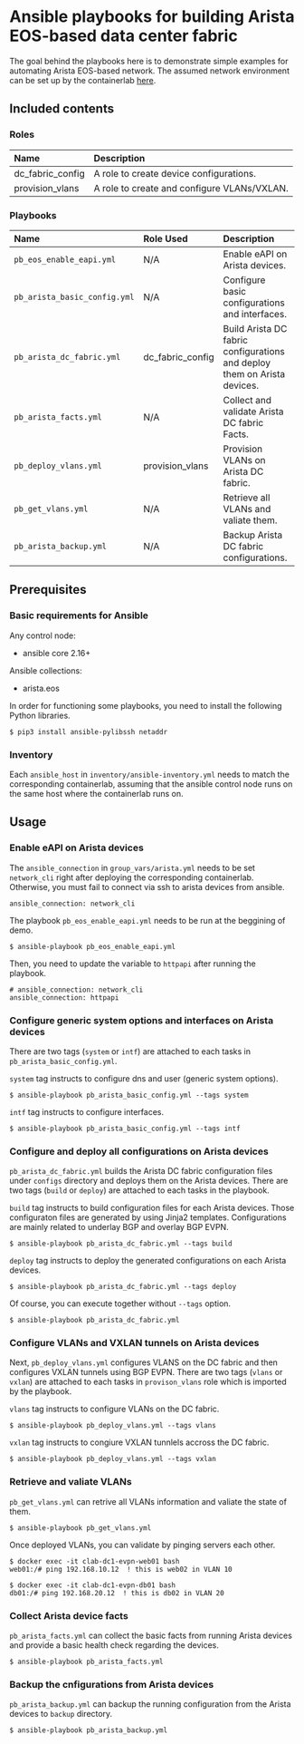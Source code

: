 # Ansible playbooks for building Arista EOS-based data center fabric
The goal behind the playbooks here is to demonstrate simple examples for automating Arista EOS-based network. The assumed network environment can be set up by the containerlab [here](../arista-clab/README.md).

## Included contents
### Roles
|Name     |Description|
|:--------|:----------|
|dc_fabric_config|A role to create device configurations.|
|provision_vlans|A role to create and configure VLANs/VXLAN.|

### Playbooks
|Name     |Role Used|Description|
|:--------|:--------|:----------|
|`pb_eos_enable_eapi.yml`|N/A|Enable eAPI on Arista devices.|
|`pb_arista_basic_config.yml`|N/A|Configure basic configurations and interfaces.|
|`pb_arista_dc_fabric.yml`|dc_fabric_config|Build Arista DC fabric configurations and deploy them on Arista devices.|
|`pb_arista_facts.yml`|N/A|Collect and validate Arista DC fabric Facts.|
|`pb_deploy_vlans.yml`|provision_vlans|Provision VLANs on Arista DC fabric.|
|`pb_get_vlans.yml`|N/A|Retrieve all VLANs and valiate them.|
|`pb_arista_backup.yml`|N/A|Backup Arista DC fabric configurations.|

## Prerequisites
### Basic requirements for Ansible
Any control node:
- ansible core 2.16+

Ansible collections:
- arista.eos

In order for functioning some playbooks, you need to install the following Python libraries.
```
$ pip3 install ansible-pylibssh netaddr
```

### Inventory
Each `ansible_host` in `inventory/ansible-inventory.yml` needs to match the corresponding containerlab, assuming that the ansible control node runs on the same host where the containerlab runs on.

## Usage
### Enable eAPI on Arista devices
The `ansible_connection` in `group_vars/arista.yml` needs to be set `network_cli` right after deploying the corresponding containerlab.  Otherwise, you must fail to connect via ssh to arista devices from ansible.
```
ansible_connection: network_cli 
```

The playbook `pb_eos_enable_eapi.yml` needs to be run at the beggining of demo.
```
$ ansible-playbook pb_eos_enable_eapi.yml
```

Then, you need to update the variable to `httpapi` after running the playbook.
```
# ansible_connection: network_cli 
ansible_connection: httpapi
```

### Configure generic system options and interfaces on Arista devices
There are two tags (`system` or `intf`) are attached to each tasks in `pb_arista_basic_config.yml`.

`system` tag instructs to configure dns and user (generic system options).
```
$ ansible-playbook pb_arista_basic_config.yml --tags system
```
`intf` tag instructs to configure interfaces.
```
$ ansible-playbook pb_arista_basic_config.yml --tags intf
```

### Configure and deploy all configurations on Arista devices
`pb_arista_dc_fabric.yml` builds the Arista DC fabric configuration files under `configs` directory and deploys them on the Arista devices. There are two tags (`build` or `deploy`) are attached to each tasks in the playbook. 

`build` tag instructs to build configuration files for each Arista devices. Those configuraton files are generated by using Jinja2 templates. Configurations are mainly related to underlay BGP and overlay BGP EVPN.
```
$ ansible-playbook pb_arista_dc_fabric.yml --tags build
```
`deploy` tag instructs to deploy the generated configurations on each Arista devices.
```
$ ansible-playbook pb_arista_dc_fabric.yml --tags deploy
```
Of course, you can execute together without `--tags` option.
```
$ ansible-playbook pb_arista_dc_fabric.yml
```

### Configure VLANs and VXLAN tunnels on Arista devices
Next, `pb_deploy_vlans.yml` configures VLANS on the DC fabric and then configures VXLAN tunnels using BGP EVPN. There are two tags (`vlans` or `vxlan`) are attached to each tasks in `provison_vlans` role which is imported by the playbook.

`vlans` tag instructs to configure VLANs on the DC fabric.
```
$ ansible-playbook pb_deploy_vlans.yml --tags vlans
```
`vxlan` tag instructs to congiure VXLAN tunnlels accross the DC fabric.
```
$ ansible-playbook pb_deploy_vlans.yml --tags vxlan
```

### Retrieve and valiate VLANs
`pb_get_vlans.yml` can retrive all VLANs information and valiate the state of them.
```
$ ansible-playbook pb_get_vlans.yml
```
Once deployed VLANs, you can validate by pinging servers each other.
```
$ docker exec -it clab-dc1-evpn-web01 bash
web01:/# ping 192.168.10.12  ! this is web02 in VLAN 10

$ docker exec -it clab-dc1-evpn-db01 bash
db01:/# ping 192.168.20.12  ! this is db02 in VLAN 20
```

### Collect Arista device facts
`pb_arista_facts.yml` can collect the basic facts from running Arista devices and provide a basic health check regarding the devices.
```
$ ansible-playbook pb_arista_facts.yml
```

### Backup the cnfigurations from Arista devices
`pb_arista_backup.yml` can backup the running configuration from the Arista devices to `backup` directory.
```
$ ansible-playbook pb_arista_backup.yml
```